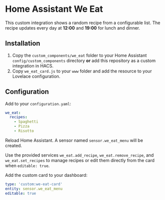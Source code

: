 # Home Assistant We Eat

This custom integration shows a random recipe from a configurable list. The recipe updates every day at **12:00** and **19:00** for lunch and dinner.

## Installation

1. Copy the `custom_components/we_eat` folder to your Home Assistant `config/custom_components` directory **or** add this repository as a custom integration in HACS.
2. Copy `we_eat_card.js` to your `www` folder and add the resource to your Lovelace configuration.

## Configuration

Add to your `configuration.yaml`:

```yaml
we_eat:
  recipes:
    - Spaghetti
    - Pizza
    - Risotto
```

Reload Home Assistant. A sensor named `sensor.we_eat_menu` will be created.

Use the provided services `we_eat.add_recipe`, `we_eat.remove_recipe`, and `we_eat.set_recipes` to manage recipes or edit them directly from the card when `editable: true`.

Add the custom card to your dashboard:

```yaml
type: 'custom:we-eat-card'
entity: sensor.we_eat_menu
editable: true
```
